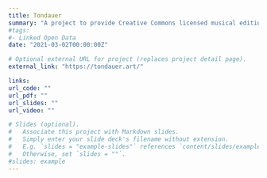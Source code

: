 ```yaml
---
title: Tondauer
summary: "A project to provide Creative Commons licensed musical editions: [English](https://tondauer.art/), [français](https://tondauer.art/fr/)."
#tags:
#- Linked Open Data
date: "2021-03-02T00:00:00Z"

# Optional external URL for project (replaces project detail page).
external_link: "https://tondauer.art/"

links:
url_code: ""
url_pdf: ""
url_slides: ""
url_video: ""

# Slides (optional).
#   Associate this project with Markdown slides.
#   Simply enter your slide deck's filename without extension.
#   E.g. `slides = "example-slides"` references `content/slides/example-slides.md`.
#   Otherwise, set `slides = ""`.
#slides: example
---
```


